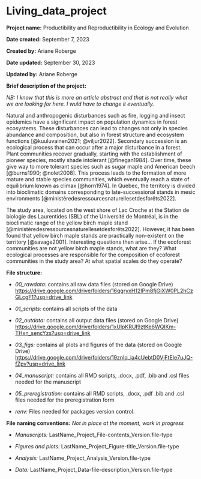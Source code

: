 # Living_data_project

**Project name:** Productibility and Reproductibility in Ecology and Evolution

**Date created:** September 7, 2023

**Created by:** Ariane Roberge

**Date updated:** September 30, 2023

**Updated by:** Ariane Roberge

**Brief description of the project:**

*NB: I know that this is more an article abstract and that is not really what we are looking for here. I wuld have to change it eventually.*

Natural and anthropogenic disturbances such as fire, logging and insect epidemics have a significant impact on population dynamics in forest ecosystems. These disturbances can lead to changes not only in species abundance and composition, but also in forest structure and ecosystem functions [@kuuluvainen2021; @viljur2022]. Secondary succession is an ecological process that can occur after a major disturbance in a forest. Plant communities recover gradually, starting with the establishment of pioneer species, mostly shade intolerant [@finegan1984]. Over time, these give way to more tolerant species such as sugar maple and American beech [@burns1990; @nolet2008]. This process leads to the formation of more mature and stable species communities, which eventually reach a state of equilibrium known as climax [@horn1974]. In Quebec, the territory is divided into bioclimatic domains corresponding to late-successional stands in mesic environments [@ministèredesressourcesnaturellesetdesforêts2022].

The study area, located on the west shore of Lac Croche at the Station de biologie des Laurentides (SBL) of the Université de Montréal, is in the bioclimatic range of the yellow birch maple stand [@ministèredesressourcesnaturellesetdesforêts2022]. However, it has been found that yellow birch maple stands are practically non-existent on the territory [@savage2001]. Interesting questions then arise... If the ecoforest communities are not yellow birch maple stands, what are they? What ecological processes are responsible for the composition of ecoforest communities in the study area? At what spatial scales do they operate?

**File structure:**

-   *00_rawdata:* contains all raw data files (stored on Google Drive) <https://drive.google.com/drive/folders/16qgryxH12IPm8fjGiXW0PL2hCzGLcgF1?usp=drive_link>

-   *01_scripts:* contains all scripts of the data

-   *02_outdata:* contains all output data files (stored on Google Drive) <https://drive.google.com/drive/folders/1xUlpKRUI9ztKe6WQIKm-THxn_sencYzs?usp=drive_link>

-   *03_figs:* contains all plots and figures of the data (stored on Google Drive) <https://drive.google.com/drive/folders/19znIq_ia4cUebtD0VjFtEIe7uJQ-fZpv?usp=drive_link>

-   *04_manuscript:* contains all RMD scripts, .docx, .pdf, .bib and .csl files needed for the manuscript

-   *05_preregistration:* contains all RMD scripts, .docx, .pdf .bib and .csl files needed for the preregistration form

-   *renv:* Files needed for packages version control.

**File naming conventions:** *Not in place at the moment, work in progress*

-   *Manuscripts:* LastName_Project_File-contents_Version.file-type

-   *Figures and plots:* LastName_Project_Figure-title_Version.file-type

-   *Analysis:* LastName_Project_Analysis_Version.file-type

-   *Data:* LastName_Project_Data-file-description_Version.file-type
